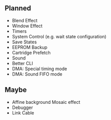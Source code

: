 ## Planned
* Blend Effect
* Window Effect
* Timers
* System Control (e.g. wait state configuration)
* Save States
* EEPROM Backup
* Cartridge Prefetch
* Sound
* Better CLI
* DMA: Special timing mode
* DMA: Sound FIFO mode

## Maybe
* Affine background Mosaic effect
* Debugger
* Link Cable